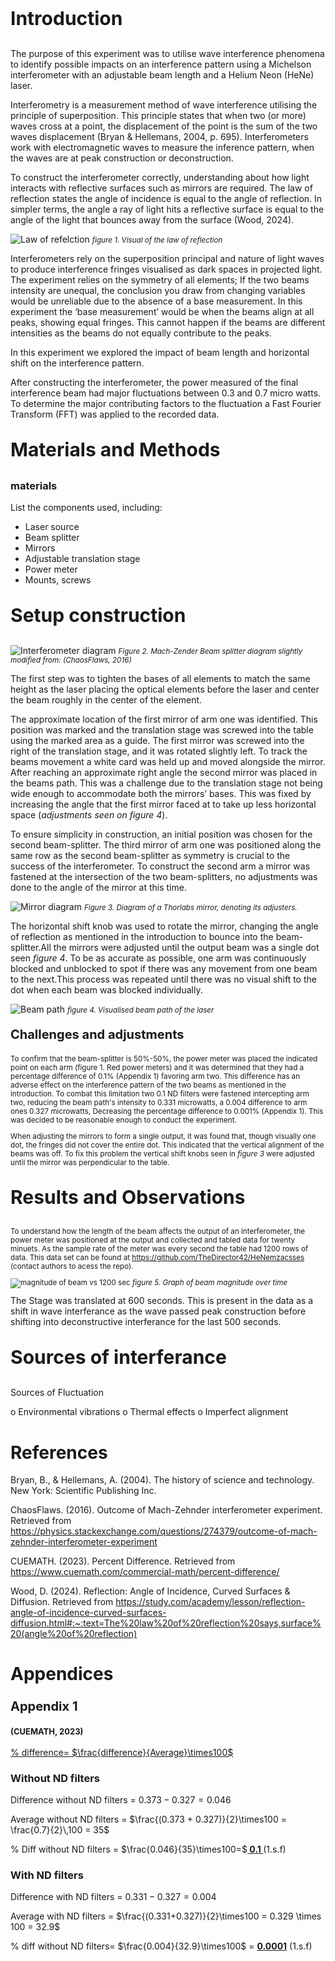 ### <p style="font-size:30px">Introduction</p>

The purpose of this experiment was to utilise wave interference phenomena to identify possible impacts on an interference pattern using a Michelson interferometer with an adjustable beam length and a Helium Neon (HeNe) laser.

Interferometry is a measurement method of wave interference utilising the principle of superposition. This principle states that when two (or more) waves cross at a point, the displacement of the point is the sum of the two waves displacement (Bryan & Hellemans, 2004, p. 695). Interferometers work with electromagnetic waves to measure the inference pattern, when the waves are at peak construction or deconstruction. 

To construct the interferometer correctly, understanding about how light interacts with reflective surfaces such as mirrors are required. The law of reflection states the angle of incidence is equal to the angle of reflection. In simpler terms, the angle a ray of light hits a reflective surface is equal to the angle of the light that bounces away from the surface (Wood, 2024).

![Law of refelction](<Images/Images for Report/Law of reflection diagram.png>)
<small> *figure 1. Visual of the law of reflection*

<big>
Interferometers rely on the superposition principal and nature of light waves to produce interference fringes visualised as dark spaces in projected light. The experiment relies on the symmetry of all elements; If the two beams intensity are unequal, the conclusion you draw from changing variables would be unreliable due to the absence of a base measurement. In this experiment the ‘base measurement’ would be when the beams align at all peaks, showing equal fringes. This cannot happen if the beams are different intensities as the beams do not equally contribute to the peaks. 

In this experiment we explored the impact of beam length and horizontal shift on the interference pattern. 

After constructing the interferometer, the power measured of the final interference beam had major fluctuations between 0.3 and 0.7 micro watts. To determine the major contributing factors to the fluctuation a Fast Fourier Transform (FFT) was applied to the recorded data. 
### <p style="font-size:30px">Materials and Methods</p>
### <p style="font-size:30p">materials</p>
List the components used, including:
* Laser source
* Beam splitter
* Mirrors
* Adjustable translation stage
* Power meter
* Mounts, screws
### <p style="font-size:30px">Setup construction</p>
![Interferometer diagram](<Images/Images for Report/Mach-Zender Interferometer Diagram Correct.png>)
<small> *Figure 2. Mach-Zender Beam splitter diagram slightly modified from: (ChaosFlaws, 2016)*

<big> The first step was to tighten the bases of all elements to match the same height as the laser placing the optical elements before the laser and center the beam roughly in the center of the element.

The approximate location of the first mirror of arm one was identified. This position was marked and the translation stage was screwed into the table using the marked area as a guide. The first mirror was screwed into the right of the translation stage, and it was rotated slightly left. To track the beams movement a white card was held up and moved alongside the mirror. After reaching an approximate right angle the second mirror was placed in the beams path. This was a challenge due to the translation stage not being wide enough to accommodate both the mirrors’ bases. This was fixed by increasing the angle that the first mirror faced at to take up less horizontal space (*adjustments seen on figure 4*).

To ensure simplicity in construction, an initial position was chosen for the second beam-splitter. The third mirror of arm one was positioned along the same row as the second beam-splitter as symmetry is crucial to the success of the interferometer. To construct the second arm a mirror was fastened at the intersection of the two beam-splitters, no adjustments was done to the angle of the mirror at this time. 
 
 ![Mirror diagram](<Images/Images for Report/mirror diagram pptx.jpg>)
 <Small> *Figure 3. Diagram of a Thorlabs mirror, denoting its adjusters.*
 <big>
 
 The horizontal shift knob was used to rotate the mirror, changing the angle of reflection as mentioned in the introduction to bounce into the beam-splitter.All the mirrors were adjusted until the output beam was a single dot seen *figure 4*. To be as accurate as possible, one arm was continuously blocked and unblocked to spot if there was any movement from one beam to the next.This process was repeated until there was no visual shift to the dot when each beam was blocked individually.

![Beam path](<Images/Images for Report/Beam path.png>)
 <small> *figure 4. Visualised beam path of the laser*

### <p style="font-size:20px">Challenges and adjustments</p>
To confirm that the beam-splitter is 50%-50%, the power meter was placed the indicated point on each arm (figure 1. Red power meters) and it was determined that they had a percentage difference of 0.1% (Appendix 1) favoring arm two. This difference has an adverse effect on the interference pattern of the two beams as mentioned in the introduction. To combat this limitation two 0.1 ND filters were fastened intercepting arm two, reducing the beam path's intensity to 0.331 microwatts, a 0.004 difference to arm ones 0.327 microwatts, Decreasing the percentage difference to 0.001% (Appendix 1). This was decided to be reasonable enough to conduct the experiment. 

When adjusting the mirrors to form a single output, it was found that, though visually one dot, the fringes did not cover the entire dot. This indicated that the vertical alignment of the beams was off. To fix this problem the vertical shift knobs seen in *figure 3* were adjusted until the mirror was perpendicular to the table.

### <p style="font-size:30px">Results and Observations</p>
To understand how the length of the beam affects the output of an interferometer, the power meter was positioned at the output and collected and tabled data for twenty minuets. As the sample rate of the meter was every second the table had 1200 rows of data. This data set can be found at https://github.com/TheDirector42/HeNemzacsses (contact authors to acess the repo). 

![magnitude of beam vs 1200 sec](image/InterferometerExperimentReport/1733463633814.png)
<medium>*figure 5. Graph of beam magnitude over time*

<big> The Stage was translated at 600 seconds. This is present in the data as a shift in wave interferance as the wave passed peak construction before shifting into deconstructive interferance for the last 500 seconds. 

### <p style="font-size:30px">Sources of interferance</p>



Sources of Fluctuation

o	Environmental vibrations
o	Thermal effects
o	Imperfect alignment

# References
Bryan, B., & Hellemans, A. (2004). The history of science and technology. New York: Scientific Publishing Inc.

ChaosFlaws. (2016). Outcome of Mach-Zehnder interferometer experiment. Retrieved from https://physics.stackexchange.com/questions/274379/outcome-of-mach-zehnder-interferometer-experiment

CUEMATH. (2023). Percent Difference. Retrieved from https://www.cuemath.com/commercial-math/percent-difference/


Wood, D. (2024). Reflection: Angle of Incidence, Curved Surfaces & Diffusion. Retrieved from https://study.com/academy/lesson/reflection-angle-of-incidence-curved-surfaces-diffusion.html#:~:text=The%20law%20of%20reflection%20says,surface%20(angle%20of%20reflection)
# Appendices
### <p style="font-size:20px">Appendix 1</p> <p style="font-size:13px">(CUEMATH, 2023)</p>

<ins>% difference= $\frac{difference}{Average}\times100$ </ins>

### Without ND filters
Difference without ND filters
= $0.373-0.327= 0.046$

Average without ND filters 
= $\frac{(0.373 + 0.327)}{2}\times100 = \frac{0.7}{2}\,100 = 35$

% Diff without ND filters = $\frac{0.046}{35}\times100=$**<ins> 0.1 </ins>** (1.s.f)

### With ND filters

Difference with ND filters = $0.331-0.327= 0.004$

Average with ND filters = $\frac{(0.331+0.327)}{2}\times100 = 0.329 \times 100 = 32.9$

% diff without ND filters= $\frac{0.004}{32.9}\times100$ = **<ins>0.0001</ins>** (1.s.f)
